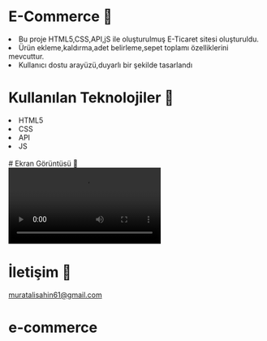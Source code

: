 # E-Commerce 🛒

<li>Bu proje HTML5,CSS,API,jS ile oluşturulmuş E-Ticaret sitesi oluşturuldu.</li>
<li>Ürün ekleme,kaldırma,adet belirleme,sepet toplamı özelliklerini mevcuttur.</li>
<li>Kullanıcı dostu arayüzü,duyarlı bir şekilde tasarlandı</li>



# Kullanılan Teknolojiler 🎨

<li>HTML5</li>
<li>CSS</li>
<li>API</li>
<li>JS</li>
<br>
# Ekran Görüntüsü 🎥<br>
<video controls src="bandicam 2025-03-05 17-45-22-536-1.mp4" title="Title"></video>

# İletişim 📩
muratalisahin61@gmail.com
# e-commerce
